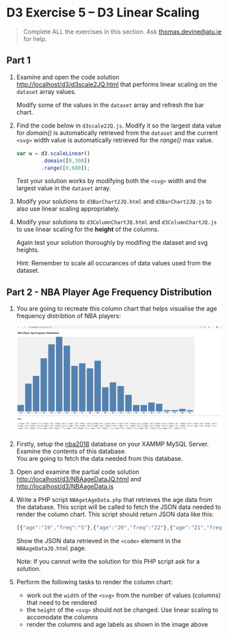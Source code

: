 # D3 Exercise 5 – D3 Linear Scaling
		
> Complete ALL the exercises in this section. Ask thomas.devine@atu.ie for help.




## Part 1

1.	Examine and open the code solution [http://localhost/d3/d3scale2JQ.html](http://localhost/d3/d3scale2JQ.html) that performs linear scaling on the `dataset` array values.

    Modify some of the values in the ``dataset`` array and refresh the bar chart.

1.  Find the code below in `d3scale2JQ.js`.  Modify it so the largest data value for _domain()_ is automatically retrieved from the `dataset` and the current `<svg>` width value is automatically retrieved for the _range()_ max value.

    ```javascript
    var w = d3.scaleLinear()
            .domain([0,300])
            .range([0,600]); 
    ```

    Test your solution works by modifying both the `<svg>` width and the largest value in the `dataset` array.

1.  Modify your solutions to `d3BarChart2JQ.html` and `d3BarChart2JQ.js` to also use linear scaling appropriately.

1.  Modify your solutions to `d3ColumnChartJQ.html` and `d3ColumnChartJQ.js` to use linear scaling for the **height** of the columns.
    
    Again test your solution thoroughly by modifing the dataset and svg heights.

    Hint: Remember to scale all occurances of data values used from the dataset.


## Part 2 - NBA Player Age Frequency Distribution

1.  You are going to recreate this column chart that helps visualise the age frequency distribtion of NBA players:

    ![](../images/NBAageData_html.png)

1.  Firstly, setup the [nba2018](../nba2018.sql) database on your XAMMP MySQL Server.  Examine the contents of this database.  
    You are going to fetch the data needed from this database.

1.	Open and examine the partial code solution [http://localhost/d3/NBAageDataJQ.html](http://localhost/d3/NBAageDataJQ.html) and [http://localhost/d3/NBAageData.js](http://localhost/d3/NBAageData.js)

1.  Write a PHP script `NBAgetAgeData.php` that retrieves the age data from the database.  This script will be called to fetch the JSON data needed to render the column chart.  This script should return JSON data like this:

    ```javascript
    [{"age":"19","freq":"5"},{"age":"20","freq":"22"},{"age":"21","freq":"28"},{"age":"22","freq":"42"},{"age":"23","freq":"53"},{"age":"24","freq":"61"},{"age":"25","freq":"52"},{"age":"26","freq":"36"},{"age":"27","freq":"38"},{"age":"28","freq":"34"},{"age":"29","freq":"40"},{"age":"30","freq":"19"},{"age":"31","freq":"23"},{"age":"32","freq":"20"},{"age":"33","freq":"13"},{"age":"34","freq":"5"},{"age":"35","freq":"5"},{"age":"36","freq":"7"},{"age":"37","freq":"6"},{"age":"38","freq":"1"},{"age":"39","freq":"1"},{"age":"40","freq":"2"},{"age":"41","freq":"1"}]
    ```

    Show the JSON data retrieved in the `<code>` element in the `NBAageDataJQ.html` page.

    Note: If you cannot write the solution for this PHP script ask for a solution.

1.  Perform the following tasks to render the column chart:

    - work out the `width` of the `<svg>` from the number of values (columns) that need to be rendered
    - the `height` of the `<svg>` should not be changed.  Use linear scaling to accomodate the columns
    - render the columns and age labels as shown in the image above 

